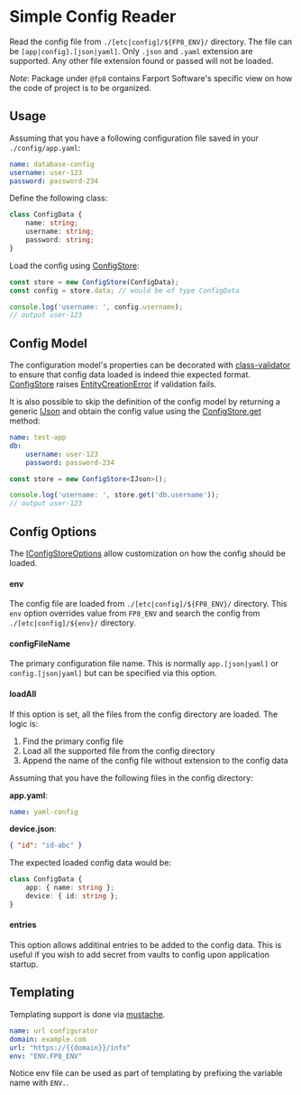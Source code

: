 # Simple Config Reader

Read the config file from `./[etc|config]/${FP8_ENV}/` directory.  The file can be `[app|config].[json|yaml]`.  Only `.json` and `.yaml` extension are supported.  Any other file extension found or passed will not be loaded.

*Note*: Package under `@fp8` contains Farport Software's specific view on how the code of project is to be organized.

## Usage

Assuming that you have a following configuration file saved in your `./config/app.yaml`:

```yaml
name: database-config
username: user-123
password: password-234
```

Define the following class:

```typescript
class ConfigData {
    name: string;
    username: string;
    password: string;
}
```

Load the config using [ConfigStore](https://fp8.github.io/simple-config/classes/ConfigStore.html):

```typescript
const store = new ConfigStore(ConfigData);
const config = store.data; // would be of type ConfigData

console.log('username: ', config.username);
// output user-123
```

## Config Model

The configuration model's properties can be decorated with [class-validator](https://github.com/typestack/class-validator)
to ensure that config data loaded is indeed thie expected format.
[ConfigStore](https://fp8.github.io/simple-config/classes/ConfigStore.html) raises
[EntityCreationError](https://fp8.github.io/simple-config/classes/EntityCreationError.html) if validation fails.

It is also possible to skip the definition of the config model by returning a generic
[IJson](https://fp8.github.io/jlog-facade/interfaces/IJson.html) and obtain the config value
using the [ConfigStore.get](https://fp8.github.io/simple-config/classes/ConfigStore.html#get) method:

```yaml
name: test-app
db:
    username: user-123
    password: password-234
```

```typescript
const store = new ConfigStore<IJson>();

console.log('username: ', store.get('db.username'));
// output user-123
```

## Config Options

The [IConfigStoreOptions](https://fp8.github.io/simple-config/interfaces/IConfigStoreOptions.html) allow customization on how the config
should be loaded.

#### env

The config file are loaded from `./[etc|config]/${FP8_ENV}/` directory.  This `env` option overrides value from `FP8_ENV` and
search the config from `./[etc|config]/${env}/` directory.

#### configFileName

The primary configuration file name.  This is normally `app.[json|yaml]` or `config.[json|yaml]` but can be specified via
this option.

#### loadAll

If this option is set, all the files from the config directory are loaded.  The logic is:

1. Find the primary config file
1. Load all the supported file from the config directory
1. Append the name of the config file without extension to the config data

Assuming that you have the following files in the config directory:

**app.yaml**:
```yaml
name: yaml-config
```

**device.json**:
```json
{ "id": "id-abc" }
```

The expected loaded config data would be:

```typescript
class ConfigData {
    app: { name: string };
    device: { id: string };
}
```

#### entries

This option allows additinal entries to be added to the config data.  This is useful if you wish
to add secret from vaults to config upon application startup.

## Templating

Templating support is done via [mustache](https://mustache.github.io/).

```yaml
name: url configurator
domain: example.com
url: "https://{{domain}}/info"
env: "ENV.FP8_ENV"
```

Notice env file can be used as part of templating by prefixing the variable name with `ENV.`.
